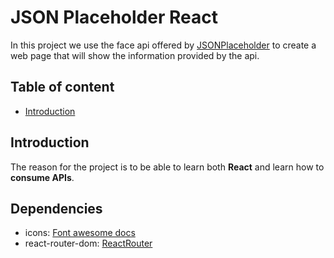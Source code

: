 # JSON Placeholder React

In this project we use the face api offered by [JSONPlaceholder](https://jsonplaceholder.typicode.com/) to create a web page that will show the information provided by the api.

## Table of content

- [Introduction](#introduction)

## Introduction

The reason for the project is to be able to learn both **React** and learn how to **consume APIs**.

## Dependencies

- icons: [Font awesome docs](https://docs.fontawesome.com/web/use-with/react/)
- react-router-dom: [ReactRouter](https://reactrouter.com/en/main)
